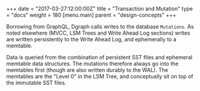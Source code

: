 +++
date = "2017-03-27:12:00:00Z"
title = "Transaction and Mutation"
type = "docs"
weight = 180
[menu.main]
    parent = "design-concepts"
+++


Borrowing from GraphQL, Dgraph calls writes to the database `Mutations`. As noted elsewhere (MVCC, LSM Trees and Write Ahead Log sections) writes are written persistently to the Write Ahead Log, and ephemerally to a memtable.

Data is queried from the combination of persistent SST files and ephemeral memtable data structures. The mutations therefore always go into the memtables first (though are also written durably to the WAL). The memtables are the "Level 0" in the LSM Tree, and conceptually sit on top of the immutable SST files.
